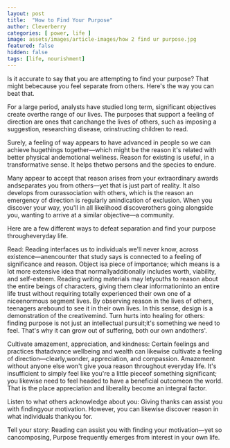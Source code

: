 ```yaml
---
layout: post
title:  "How to Find Your Purpose"
author: Cleverberry
categories: [ power, life ]
image: assets/images/article-images/how 2 find ur purpose.jpg
featured: false
hidden: false
tags: [life, nourishment]
---
```

<p>Is it accurate to say that you are attempting to find your purpose? That might bebecause you feel separate from others. Here's the way you can beat that.</p>
<p>For a large period, analysts have studied long term, significant objectives create overthe range of our lives. The purposes that support a feeling of direction are ones that canchange the lives of others, such as imposing a suggestion, researching disease, orinstructing children to read. </p>
<p>Surely, a feeling of way appears to have advanced in people so we can achieve hugethings together—which might be the reason it's related with better physical andemotional wellness. Reason for existing is useful, in a transformative sense. It helps thetwo persons and the species to endure. </p>
<p>Many  appear   to   accept   that   reason   arises  from   your  extraordinary   awards  andseparates you from others—yet that is just part of reality. It also develops from ourassociation with others, which is the reason an emergency of direction is regularly anindication of exclusion. When you discover your way, you'll in all likelihood discoverothers going alongside you, wanting to arrive at a similar objective—a community.</p>
<p>Here are a few different ways to defeat separation and find your purpose througheveryday life.</p>
<p>Read: Reading interfaces us to individuals we'll never know, across existence—anencounter that study says is connected to a feeling of significance and reason. Object isa piece of importance; which means is a lot more extensive idea that normallyadditionally includes worth, viability, and self-esteem. Reading writing materials may letyouths to reason about the entire beings of characters, giving them clear informationinto an entire life trust without requiring totally experienced their own one of a niceenormous segment lives. By observing reason in the lives of others, teenagers arebound to see it in their own lives. In this sense, design is a demonstration of the creativemind. Turn hurts into healing for others: finding purpose is not just an intellectual pursuit;it's something we need to feel. That's why it can grow out of suffering, both our own andothers'.</p>
<p>Cultivate amazement, appreciation, and kindness: Certain feelings and practices thatadvance wellbeing and wealth can likewise cultivate a feeling of direction—clearly,wonder, appreciation, and compassion. Amazement without anyone else won't give youa reason throughout everyday life. It's insufficient to simply feel like you're a little pieceof something significant; you likewise need to feel headed to have a beneficial outcomeon the world. That is the place appreciation and liberality become an integral factor.
</p>
<p>Listen to what others acknowledge about you: Giving thanks can assist you with findingyour motivation. However, you can likewise discover reason in what individuals thankyou for. </p>
<p>Tell your story: Reading can assist you with finding your motivation—yet so cancomposing, Purpose frequently emerges from interest in your own life.</p>